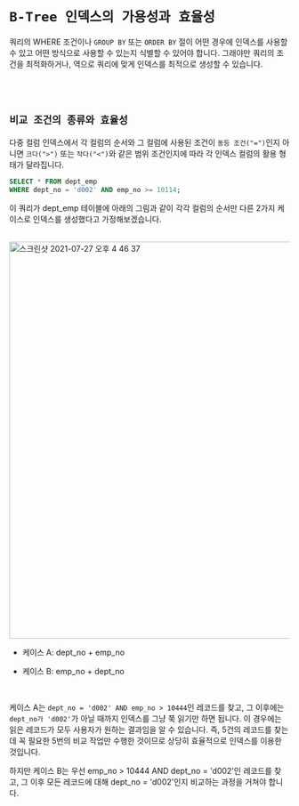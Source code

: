 # `B-Tree 인덱스의 가용성과 효율성`

쿼리의 WHERE 조건이나 `GROUP BY` 또는 `ORDER BY` 절이 어떤 경우에 인덱스를 사용할 수 있고 어떤 방식으로 사용할 수 있는지 식별할 수 있어야 합니다. 
그래야만 쿼리의 조건을 최적화하거나, 역으로 쿼리에 맞게 인덱스를 최적으로 생성할 수 있습니다. 

<br> <br>

## `비교 조건의 종류와 효율성`

다중 컬럼 인덱스에서 각 컬럼의 순서와 그 컬럼에 사용된 조건이 `동등 조건("=")`인지 아니면 `크다(">")` 또는 `작다("<")`와 같은 범위 조건인지에 따라 각 인덱스 컬럼의 활용 형태가 달라집니다. 

```sql
SELECT * FROM dept_emp
WHERE dept_no = 'd002' AND emp_no >= 10114;
```

이 쿼리가 dept_emp 테이블에 아래의 그림과 같이 각각 컬럼의 순서만 다른 2가지 케이스로 인덱스를 생성했다고 가정해보겠습니다.

<br>

<img width="714" alt="스크린샷 2021-07-27 오후 4 46 37" src="https://user-images.githubusercontent.com/45676906/127116359-b967af7d-bbfe-46c0-a29f-d2ee5d246da6.png">

- 케이스 A: dept_no + emp_no

- 케이스 B: emp_no + dept_no

<br>

케이스 A는 `dept_no = 'd002' AND emp_no > 10444`인 레코드를 찾고, 그 이후에는 `dept_no가 'd002'`가 아닐 때까지 인덱스를 그냥 쭉 읽기만 하면 됩니다. 
이 경우에는 읽은 레코드가 모두 사용자가 원하는 결과임을 알 수 있습니다. 즉, 5건의 레코드를 찾는 데 꼭 필요한 5번의 비교 작업만 수행한 것이므로 상당히 효율적으로 인덱스를 이용한 것입니다. 

하지만 케이스 B는 우선 emp_no > 10444 AND dept_no = 'd002'인 레코드를 찾고, 그 이후 모든 레코드에 대해 dept_no = 'd002'인지 비교하는 과정을 거쳐야 합니다. 
<br>
